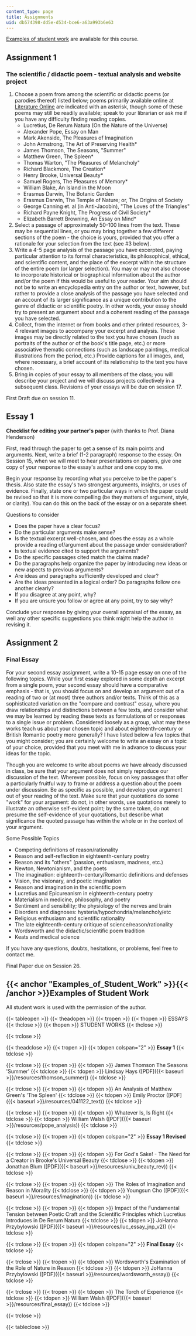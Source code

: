 ```yaml
---
content_type: page
title: Assignments
uid: db574398-dd5e-d534-bce6-a63a993b6e63
---
```


[Examples of student work](#Examples_of_Student_Work) are available for this course.

Assignment 1
------------

### The scientific / didactic poem - textual analysis and website project

1.  Choose a poem from among the scientific or didactic poems (or parodies thereof) listed below; poems primarily available online at [Literature Online](http://lion.chadwyck.com/) are indicated with an asterisk, though some of these poems may still be readily available; speak to your librarian or ask me if you have any difficulty finding reading copies.
    *   Lucretius, De Rerum Natura (On the Nature of the Universe)
    *   Alexander Pope, Essay on Man
    *   Mark Akenside, The Pleasures of Imagination
    *   John Armstrong, The Art of Preserving Health\*
    *   James Thomson, The Seasons, "Summer"
    *   Matthew Green, The Spleen\*
    *   Thomas Warton, "The Pleasures of Melancholy"
    *   Richard Blackmore, The Creation\*
    *   Henry Brooke, Universal Beauty\*
    *   Samuel Rogers, The Pleasures of Memory\*
    *   William Blake, An Island in the Moon
    *   Erasmus Darwin, The Botanic Garden
    *   Erasmus Darwin, The Temple of Nature; or, The Origins of Society
    *   George Canning et. al (in Anti-Jacobin), "The Loves of the Triangles"
    *   Richard Payne Knight, The Progress of Civil Society\*
    *   Elizabeth Barrett Browning, An Essay on Mind\*
2.  Select a passage of approximately 50-100 lines from the text. These may be sequential lines, or you may bring together a few different sections of the poem - the choice is yours, provided that you offer a rationale for your selection from the text (see #3 below).
3.  Write a 4-5 page analysis of the passage you have excerpted, paying particular attention to its formal characteristics, its philosophical, ethical, and scientific content, and the place of the excerpt within the structure of the entire poem (or larger selection). You may or may not also choose to incorporate historical or biographical information about the author and/or the poem if this would be useful to your reader. Your aim should not be to write an encyclopedia entry on the author or text, however, but rather to provide a close analysis of the passage you have selected and an account of its larger significance as a unique contribution to the genre of didactic or scientific poetry. In other words, your essay should try to present an argument about and a coherent reading of the passage you have selected.
4.  Collect, from the internet or from books and other printed resources, 3-4 relevant images to accompany your excerpt and analysis. These images may be directly related to the text you have chosen (such as portraits of the author or of the book's title page, etc.) or more associative thematic connections (such as landscape paintings, medical illustrations from the period, etc.) Provide captions for all images, and, where necessary, a brief account of its relationship to the text you have chosen.
5.  Bring in copies of your essay to all members of the class; you will describe your project and we will discuss projects collectively in a subsequent class. Revisions of your essays will be due on session 17.

First Draft due on session 11.

Essay 1
-------

**Checklist for editing your partner's paper** (with thanks to Prof. Diana Henderson)

First, read through the paper to get a sense of its main points and arguments. Next, write a brief (1-2 paragraph) response to the essay. On Session 15, when we will meet to hear presentations on papers, give one copy of your response to the essay's author and one copy to me.

Begin your response by recording what you perceive to be the paper's thesis. Also state the essay's two strongest arguments, insights, or uses of evidence. Finally, state one or two particular ways in which the paper could be revised so that it is more compelling (be they matters of argument, style, or clarity). You can do this on the back of the essay or on a separate sheet.

Questions to consider

*   Does the paper have a clear focus?
*   Do the particular arguments make sense?
*   Is the textual excerpt well-chosen, and does the essay as a whole provide a reading of/argument about the passage under consideration?
*   Is textual evidence cited to support the arguments?
*   Do the specific passages cited match the claims made?
*   Do the paragraphs help organize the paper by introducing new ideas or new aspects to previous arguments?
*   Are ideas and paragraphs sufficiently developed and clear?
*   Are the ideas presented in a logical order? Do paragraphs follow one another clearly?
*   If you disagree at any point, why?
*   If you are unsure you follow or agree at any point, try to say why?

Conclude your response by giving your overall appraisal of the essay, as well any other specific suggestions you think might help the author in revising it.

Assignment 2
------------

### Final Essay

For your second essay assignment, write a 10-15 page essay on one of the following topics. While your first essay explored in some depth an excerpt from a single poem, your second essay should have a comparative emphasis - that is, you should focus on and develop an argument out of a reading of two or (at most) three authors and/or texts. Think of this as a sophisticated variation on the "compare and contrast" essay, where you draw relationships and distinctions between a few texts, and consider what we may be learned by reading these texts as formulations of or responses to a single issue or problem. Considered loosely as a group, what may these works teach us about your chosen topic and about eighteenth-century or British Romantic poetry more generally? I have listed below a few topics that you might consider; you are certainly welcome to write an essay on a topic of your choice, provided that you meet with me in advance to discuss your ideas for the topic.

Though you are welcome to write about poems we have already discussed in class, be sure that your argument does not simply reproduce our discussion of the text. Wherever possible, focus on key passages that offer a particularly fruitful way to frame or address a question about the poem under discussion. Be as specific as possible, and develop your argument out of your reading of the text. Make sure that your quotations do some "work" for your argument: do not, in other words, use quotations merely to illustrate an otherwise self-evident point; by the same token, do not presume the self-evidence of your quotations, but describe what significance the quoted passage has within the whole or in the context of your argument.

Some Possible Topics

*   Competing definitions of reason/rationality
*   Reason and self-reflection in eighteenth-century poetry
*   Reason and its "others" (passion, enthusiasm, madness, etc.)
*   Newton, Newtonianism, and the poets
*   The imagination: eighteenth-century/Romantic definitions and defenses
*   Vision, the visionary, and poetic imagination
*   Reason and imagination in the scientific poem
*   Lucretius and Epicureanism in eighteenth-century poetry
*   Materialism in medicine, philosophy, and poetry
*   Sentiment and sensibility; the physiology of the nerves and brain
*   Disorders and diagnoses: hysteria/hypochondria/melancholy/etc
*   Religious enthusiasm and scientific rationality
*   The late eighteenth-century critique of science/reason/rationality
*   Wordsworth and the didactic/scientific poem tradition
*   Keats and medical science

If you have any questions, doubts, hesitations, or problems, feel free to contact me.

Final Paper due on Session 26.

{{< anchor "Examples_of_Student_Work" >}}{{< /anchor >}}Examples of Student Work
--------------------------------------------------------------------------------

All student work is used with the permission of the author.

{{< tableopen >}}
{{< theadopen >}}
{{< tropen >}}
{{< thopen >}}
ESSAYS
{{< thclose >}}
{{< thopen >}}
STUDENT WORKS
{{< thclose >}}

{{< trclose >}}

{{< theadclose >}}
{{< tropen >}}
{{< tdopen colspan="2" >}}
**Essay 1**
{{< tdclose >}}

{{< trclose >}}
{{< tropen >}}
{{< tdopen >}}
James Thomson The Seasons 'Summer'
{{< tdclose >}}
{{< tdopen >}}
Lindsay Hays ([PDF]({{< baseurl >}}/resources/thomson_summer))
{{< tdclose >}}

{{< trclose >}}
{{< tropen >}}
{{< tdopen >}}
An Analysis of Matthew Green's 'The Spleen'
{{< tdclose >}}
{{< tdopen >}}
Emily Proctor ([PDF]({{< baseurl >}}/resources/041122_text))
{{< tdclose >}}

{{< trclose >}}
{{< tropen >}}
{{< tdopen >}}
Whatever Is, Is Right
{{< tdclose >}}
{{< tdopen >}}
William Walsh ([PDF]({{< baseurl >}}/resources/pope_analysis))
{{< tdclose >}}

{{< trclose >}}
{{< tropen >}}
{{< tdopen colspan="2" >}}
**Essay 1 Revised**
{{< tdclose >}}

{{< trclose >}}
{{< tropen >}}
{{< tdopen >}}
For God's Sake! - The Need for a Creator in Brooke's Universal Beauty
{{< tdclose >}}
{{< tdopen >}}
Jonathan Blum ([PDF]({{< baseurl >}}/resources/univ_beauty_rev))
{{< tdclose >}}

{{< trclose >}}
{{< tropen >}}
{{< tdopen >}}
The Roles of Imagination and Reason in Morality
{{< tdclose >}}
{{< tdopen >}}
Youngsun Cho ([PDF]({{< baseurl >}}/resources/imagination))
{{< tdclose >}}

{{< trclose >}}
{{< tropen >}}
{{< tdopen >}}
Impact of the Fundamental Tension between Poetic Craft and the Scientific Principles which Lucretius Introduces in De Rerum Natura
{{< tdclose >}}
{{< tdopen >}}
JoHanna Przybylowski ([PDF]({{< baseurl >}}/resources/luc_essay_jnp_v2))
{{< tdclose >}}

{{< trclose >}}
{{< tropen >}}
{{< tdopen colspan="2" >}}
**Final Essay**
{{< tdclose >}}

{{< trclose >}}
{{< tropen >}}
{{< tdopen >}}
Wordsworth's Examination of the Role of Nature in Reason
{{< tdclose >}}
{{< tdopen >}}
JoHanna Przybylowski ([PDF]({{< baseurl >}}/resources/wordsworth_essay))
{{< tdclose >}}

{{< trclose >}}
{{< tropen >}}
{{< tdopen >}}
The Torch of Experience
{{< tdclose >}}
{{< tdopen >}}
William Walsh ([PDF]({{< baseurl >}}/resources/final_essay))
{{< tdclose >}}

{{< trclose >}}

{{< tableclose >}}